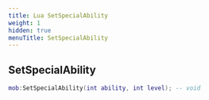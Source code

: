 ```yaml
---
title: Lua SetSpecialAbility
weight: 1
hidden: true
menuTitle: SetSpecialAbility
---
```

## SetSpecialAbility
```lua
mob:SetSpecialAbility(int ability, int level); -- void
```